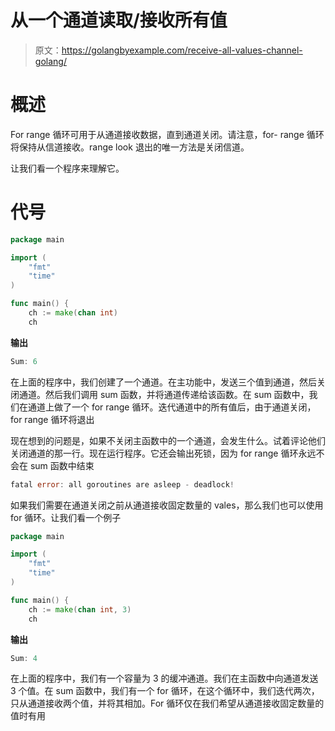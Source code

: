# 从一个通道读取/接收所有值

> 原文：<https://golangbyexample.com/receive-all-values-channel-golang/>

# **概述**

For range 循环可用于从通道接收数据，直到通道关闭。请注意，for- range 循环将保持从信道接收。range look 退出的唯一方法是关闭信道。

让我们看一个程序来理解它。

# **代号**

```go
package main

import (
	"fmt"
	"time"
)

func main() {
	ch := make(chan int)
	ch 
```

**输出**

```go
Sum: 6
```

在上面的程序中，我们创建了一个通道。在主功能中，发送三个值到通道，然后关闭通道。然后我们调用 sum 函数，并将通道传递给该函数。在 sum 函数中，我们在通道上做了一个 for range 循环。迭代通道中的所有值后，由于通道关闭，for range 循环将退出

现在想到的问题是，如果不关闭主函数中的一个通道，会发生什么。试着评论他们关闭通道的那一行。现在运行程序。它还会输出死锁，因为 for range 循环永远不会在 sum 函数中结束

```go
fatal error: all goroutines are asleep - deadlock!
```

如果我们需要在通道关闭之前从通道接收固定数量的 vales，那么我们也可以使用 for 循环。让我们看一个例子

```go
package main

import (
    "fmt"
    "time"
)

func main() {
    ch := make(chan int, 3)
    ch 
```

**输出**

```go
Sum: 4
```

在上面的程序中，我们有一个容量为 3 的缓冲通道。我们在主函数中向通道发送 3 个值。在 sum 函数中，我们有一个 for 循环，在这个循环中，我们迭代两次，只从通道接收两个值，并将其相加。For 循环仅在我们希望从通道接收固定数量的值时有用